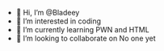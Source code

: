 - 👋 Hi, I’m @Bladeey
- 👀 I’m interested in coding
- 🌱 I’m currently learning PWN and HTML
- 💞️ I’m looking to collaborate on No one yet

<!---
Bladeey/Bladeey is a ✨ special ✨ repository because its `README.md` (this file) appears on your GitHub profile.
You can click the Preview link to take a look at your changes.
--->
